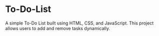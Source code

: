 # To-Do-List
A simple To-Do List built using HTML, CSS, and JavaScript. This project allows users to add and remove tasks dynamically.
